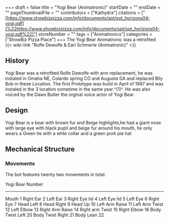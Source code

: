 +++
draft = false
title = "Yogi Bear (Animatronic)"
startDate = ""
endDate = ""
pageThumbnailFile = ""
contributors = ["Kathydra"]
citations = ["[https://www.showbizpizza.com/info/documents/spt/spt_horizons04-yogi.pdf](%22https://www.showbizpizza.com/info/documents/spt/spt_horizons04-yogi.pdf%22)"]
storeNumber = ""
tags = ["Animatronics"]
categories = ["ShowBiz Pizza Place"]
+++
The Yogi Bear Animatronic was a retrofited {{< wiki-link "Rolfe Dewolfe & Earl Schmerle (Animatronic)" >}}

## History

Yogi Bear was a retrofited Rolfe Dewolfe with arm replacement, he was instaled in Omaha NE, Colardo spring CO and Augusta GA and replaced Bily Bob in these Location.
The first Prototype was build in April of 1997 and was instaled in the 3 location sometime in the same year.^(1)^.
He was also voiced by the Daws Butler the orginal voice actor of Yogi Bear

## Design

Yogi Bear is a bear with brown fur and Beige highlights,he had a giant nose with large eye with black pupil and beige fur around his mouth, he only wears a Green tie with a whte collar and a green pork pie hat

## Mechanical Structure

### Movements

The bot features twenty two movements in total.

  Yogi Bear          Number
  ------------------ --------
  Mouth              1
  Right Ear          2
  Left Ear           3
  Right Eye lid      4
  Left Eye lid       5
  Left Eye           6
  Right Eye          7
  Head Left          8
  Head Right         9
  Head Up            10
  Left Arm Raise     11
  Left Arm Twist     12
  Left Elbow         13
  Right Arm Raise    14
  Right arm Twist    15
  Right Elbow        16
  Body Twist Left    20
  Body Twist Right   21
  Body Lean          22
